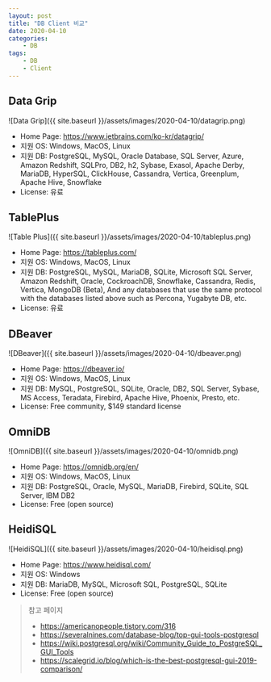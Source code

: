 ```yaml
---
layout: post
title: "DB Client 비교"
date: 2020-04-10
categories:
    - DB
tags:
    - DB
    - Client
---
```


## Data Grip
![Data Grip]({{ site.baseurl }}/assets/images/2020-04-10/datagrip.png)
- Home Page: https://www.jetbrains.com/ko-kr/datagrip/
- 지원 OS: Windows, MacOS, Linux
- 지원 DB: PostgreSQL, MySQL, Oracle Database, SQL Server, Azure, Amazon Redshift, SQLPro, DB2, h2, Sybase, Exasol, Apache Derby, MariaDB, HyperSQL, ClickHouse, Cassandra, Vertica, Greenplum, Apache Hive, Snowflake
- License: 유료

## TablePlus
![Table Plus]({{ site.baseurl }}/assets/images/2020-04-10/tableplus.png)
- Home Page: https://tableplus.com/
- 지원 OS: Windows, MacOS, Linux
- 지원 DB: PostgreSQL, MySQL, MariaDB, SQLite, Microsoft SQL Server, Amazon Redshift, Oracle, CockroachDB, Snowflake, Cassandra, Redis, Vertica, MongoDB (Beta), And any databases that use the same protocol with the databases listed above such as Percona, Yugabyte DB, etc.
- License: 유료

## DBeaver
![DBeaver]({{ site.baseurl }}/assets/images/2020-04-10/dbeaver.png)
- Home Page: https://dbeaver.io/
- 지원 OS: Windows, MacOS, Linux
- 지원 DB: MySQL, PostgreSQL, SQLite, Oracle, DB2, SQL Server, Sybase, MS Access, Teradata, Firebird, Apache Hive, Phoenix, Presto, etc.
- License: Free community, $149 standard license

## OmniDB
![OmniDB]({{ site.baseurl }}/assets/images/2020-04-10/omnidb.png)
- Home Page: https://omnidb.org/en/
- 지원 OS: Windows, MacOS, Linux
- 지원 DB: PostgreSQL, Oracle, MySQL, MariaDB, Firebird, SQLite, SQL Server, IBM DB2
- License: Free (open source)

## HeidiSQL
![HeidiSQL]({{ site.baseurl }}/assets/images/2020-04-10/heidisql.png)
- Home Page: https://www.heidisql.com/
- 지원 OS: Windows
- 지원 DB: MariaDB, MySQL, Microsoft SQL, PostgreSQL, SQLite
- License: Free (open source)

> 참고 페이지
> - https://americanopeople.tistory.com/316
> - https://severalnines.com/database-blog/top-gui-tools-postgresql
> - https://wiki.postgresql.org/wiki/Community_Guide_to_PostgreSQL_GUI_Tools
> - https://scalegrid.io/blog/which-is-the-best-postgresql-gui-2019-comparison/